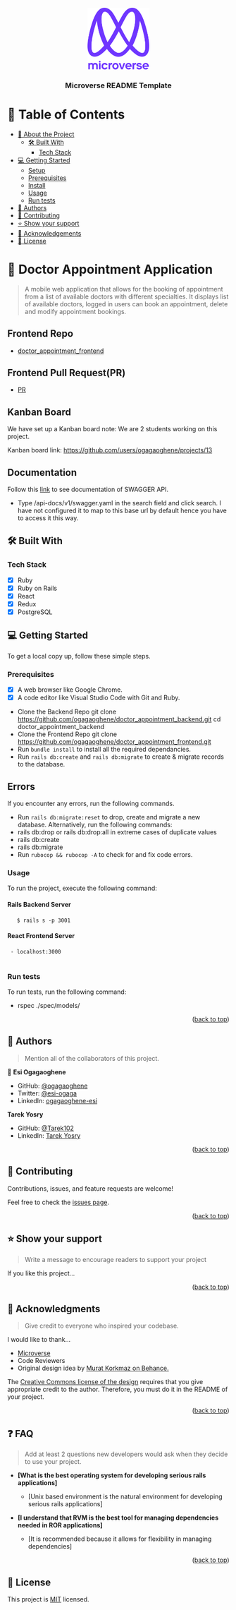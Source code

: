 <a name="readme-top"></a>

<div align="center">

  <img src="murple_logo.png" alt="logo" width="140"  height="auto" />
  <br/>

  <h3><b>Microverse README Template</b></h3>

</div>
<!-- TABLE OF CONTENTS -->

# 📗 Table of Contents

- [📖 About the Project](#about-project)
  - [🛠 Built With](#built-with)
    - [Tech Stack](#tech-stack)
- [💻 Getting Started](#getting-started)
  - [Setup](#setup)
  - [Prerequisites](#prerequisites)
  - [Install](#install)
  - [Usage](#usage)
  - [Run tests](#run-tests)
- [👥 Authors](#authors)
- [🤝 Contributing](#contributing)
- [⭐️ Show your support](#support)
- [🙏 Acknowledgements](#acknowledgements)
- [📝 License](#license)

<!-- PROJECT DESCRIPTION -->

# 📖 Doctor Appointment Application <a name="about-project"></a>

> A mobile web application that allows for the booking of appointment from a list of available doctors with different specialties. It displays list of available doctors, logged in users can book an appointment, delete and modify appointment bookings.

## Frontend Repo 
- [doctor_appointment_frontend](https://github.com/ogagaoghene/doctor_appointment_frontend.git)

## Frontend Pull Request(PR)
- [PR](https://github.com/ogagaoghene/doctor_appointment_frontend/pull/12)

## Kanban Board

We have set up a Kanban board
note: We are 2 students working on this project.

Kanban board link:
https://github.com/users/ogagaoghene/projects/13

## Documentation
Follow this [link](http://localhost:3001/api-docs/index.html) to see documentation of SWAGGER API.
- Type /api-docs/v1/swagger.yaml in the search field and click search. I have not configured it to map to this base url by default hence you have to access it this way.

## 🛠 Built With <a name="built-with"></a>

### Tech Stack <a name="tech-stack"></a>

- [x] Ruby
- [x] Ruby on Rails
- [x] React
- [x] Redux
- [x] PostgreSQL

<!-- GETTING STARTED -->

## 💻 Getting Started <a name="getting-started"></a>

To get a local copy up, follow these simple steps.

### Prerequisites

- [x] A web browser like Google Chrome.
- [x] A code editor like Visual Studio Code with Git and Ruby.
- Clone the Backend Repo
  git clone https://github.com/ogagaoghene/doctor_appointment_backend.git
  cd doctor_appointment_backend
- Clone the Frontend Repo
  git clone https://github.com/ogagaoghene/doctor_appointment_frontend.git
- Run `bundle install` to install all the required dependancies.
- Run `rails db:create` and `rails db:migrate` to create & migrate records to the database.

## Errors

If you encounter any errors, run the following commands.
- Run `rails db:migrate:reset` to drop, create and migrate a new database.
Alternatively, run the following commands:
- rails db:drop or rails db:drop:all in extreme cases of duplicate values
- rails db:create 
- rails db:migrate
- Run `rubocop && rubocop -A` to check for and fix code errors.

### Usage

To run the project, execute the following command:
#### Rails Backend Server
```
   $ rails s -p 3001
```
#### React Frontend Server
```
 - localhost:3000
 
```

### Run tests

To run tests, run the following command:
- rspec ./spec/models/

<p align="right">(<a href="#readme-top">back to top</a>)</p>

<!-- AUTHORS -->

## 👥 Authors <a name="authors"></a>

> Mention all of the collaborators of this project.

👤 **Esi Ogagaoghene**

- GitHub: [@ogagaoghene](https://github.com/ogagaoghene)
- Twitter: [@esi-ogaga](https://twitter.com/esi-ogaga)
- LinkedIn: [ogagaoghene-esi](https://linkedin.com/in/ogagaoghene-esi)

 **Tarek Yosry**

- GitHub: [@Tarek102](https://github.com/tarek102)
- LinkedIn: [Tarek Yosry](https://www.linkedin.com/in/tarek-yosry/)


<p align="right">(<a href="#readme-top">back to top</a>)</p>


<!-- CONTRIBUTING -->

## 🤝 Contributing <a name="contributing"></a>

Contributions, issues, and feature requests are welcome!

Feel free to check the [issues page](../../issues/).

<p align="right">(<a href="#readme-top">back to top</a>)</p>

<!-- SUPPORT -->

## ⭐️ Show your support <a name="support"></a>

> Write a message to encourage readers to support your project

If you like this project...

<p align="right">(<a href="#readme-top">back to top</a>)</p>

<!-- ACKNOWLEDGEMENTS -->

## 🙏 Acknowledgments <a name="acknowledgements"></a>

> Give credit to everyone who inspired your codebase.

I would like to thank...
- [Microverse](https://www.microverse.org/)
- Code Reviewers
- Original design idea by [Murat Korkmaz  on Behance.](https://www.behance.net/muratk)

The [Creative Commons license of the design](https://creativecommons.org/licenses/by-nc/4.0/) requires that you give appropriate credit to the author. Therefore, you must do it in the README of your project.

<p align="right">(<a href="#readme-top">back to top</a>)</p>

<!-- FAQ (optional) -->

## ❓ FAQ <a name="faq"></a>

> Add at least 2 questions new developers would ask when they decide to use your project.

- **[What is the best operating system for developing serious rails applications]**

  - [Unix based environment is the natural environment for developing serious rails applications]

- **[I understand that RVM is the best tool for managing dependencies needed in ROR applications]**

  - [It is recommended because it allows for flexibility in managing dependencies]

<p align="right">(<a href="#readme-top">back to top</a>)</p>

<!-- LICENSE -->

## 📝 License <a name="license"></a>

This project is [MIT](./LICENSE) licensed.
